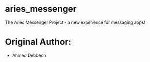 # aries_messenger
The Aries Messenger Project - a new experience for messaging apps!

# Original Author:
* Ahmed Debbech